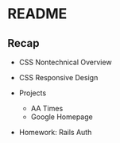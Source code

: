 # README

## Recap

* CSS Nontechnical Overview

* CSS Responsive Design

* Projects
  - AA Times
  - Google Homepage

* Homework: Rails Auth
